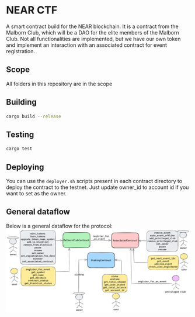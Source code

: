 # NEAR CTF

A smart contract build for the NEAR blockchain. It is a contract from the Malborn Club, which will be a DAO for the elite members of the Malborn Club. Not all functionalities are implemented, but we have our own token and implement an interaction with an associated contract for event registration.

## Scope

All folders in this repository are in the scope

## Building

```bash
cargo build --release
```

## Testing

```bash
cargo test
```

## Deploying

You can use the `deployer.sh` scripts present in each contract directory to deploy the contract to the testnet. Just update owner_id to account id if you want to set as the owner.

## General dataflow

Below is a general dataflow for the protocol:
![](./doc/dataflow.png)